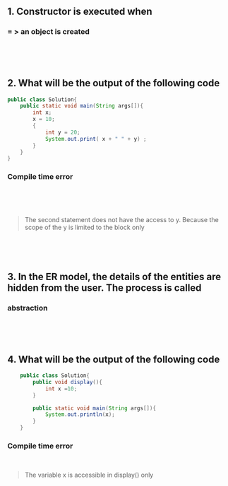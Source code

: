 ## 1. Constructor is executed when

### = > an object is created

&nbsp;

&nbsp;

## 2. What will be the output of the following code

```java
public class Solution{
    public static void main(String args[]){
        int x;
        x = 10;
        {
            int y = 20;
            System.out.print( x + " " + y) ;
        }
    }
}
```

### Compile time error

&nbsp;

&nbsp;

> The second statement does not have the access to y. Because the scope of the y is limited to the block only

&nbsp;

&nbsp;

## 3. In the ER model, the details of the entities are hidden from the user. The process is called

### abstraction

&nbsp;

&nbsp;

## 4. What will be the output of the following code

```java
    public class Solution{
        public void display(){
            int x =10;
        }

        public static void main(String args[]){
            System.out.println(x);
        }
    }
```

### Compile time error

&nbsp;

> The variable x is accessible in display() only

